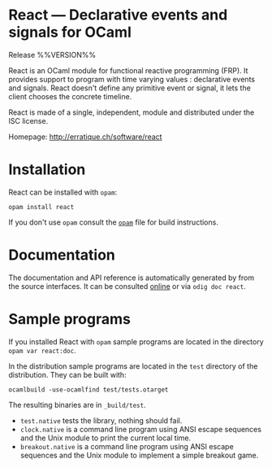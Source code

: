 React — Declarative events and signals for OCaml
================================================
Release %%VERSION%%

React is an OCaml module for functional reactive programming (FRP). It
provides support to program with time varying values : declarative
events and signals. React doesn't define any primitive event or
signal, it lets the client chooses the concrete timeline.

React is made of a single, independent, module and distributed under
the ISC license.

Homepage: <http://erratique.ch/software/react>  

# Installation

React can be installed with `opam`:

    opam install react

If you don't use `opam` consult the [`opam`](opam) file for build
instructions.

# Documentation

The documentation and API reference is automatically generated by from
the source interfaces. It can be consulted [online][doc] or via `odig
doc react`.

[doc]: http://erratique.ch/software/react/doc/


# Sample programs

If you installed React with `opam` sample programs are located in
the directory `opam var react:doc`.

In the distribution sample programs are located in the `test`
directory of the distribution. They can be built with:

    ocamlbuild -use-ocamlfind test/tests.otarget

The resulting binaries are in `_build/test`.

- `test.native` tests the library, nothing should fail.
- `clock.native` is a command line program using ANSI escape sequences
  and the Unix module to print the current local time.
- `breakout.native` is a command line program using ANSI escape sequences
  and the Unix module to implement a simple breakout game.
